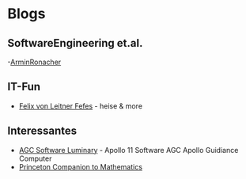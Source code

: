# Blogs

## SoftwareEngineering et.al.
-[ArminRonacher](https://lucumr.pocoo.org/)

## IT-Fun

- [Felix von Leitner Fefes](https://blog.fefe.de/) - heise & more

## Interessantes

- [AGC Software Luminary](https://github.com/chrislgarry/Apollo-11) - Apollo 11 Software AGC Apollo Guidiance Computer
- [Princeton Companion to Mathematics](https://en.wikipedia.org/wiki/The_Princeton_Companion_to_Mathematics)

